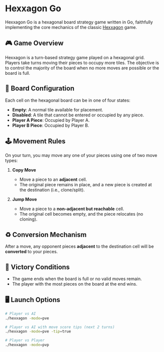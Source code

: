 # Hexxagon Go

Hexxagon Go is a hexagonal board strategy game written in Go, faithfully implementing the core mechanics of the classic [Hexxagon](https://hexxagon.com/) game.

## 🎮 Game Overview

Hexxagon is a turn-based strategy game played on a hexagonal grid. Players take turns moving their pieces to occupy more tiles. The objective is to control the majority of the board when no more moves are possible or the board is full.

## 🧩 Board Configuration

Each cell on the hexagonal board can be in one of four states:

* **Empty**: A normal tile available for placement.
* **Disabled**: A tile that cannot be entered or occupied by any piece.
* **Player A Piece**: Occupied by Player A.
* **Player B Piece**: Occupied by Player B.

## 🕹️ Movement Rules

On your turn, you may move any one of your pieces using one of two move types:

1. **Copy Move**

   * Move a piece to an **adjacent** cell.
   * The original piece remains in place, and a new piece is created at the destination (i.e., clone/split).

2. **Jump Move**

   * Move a piece to a **non-adjacent but reachable** cell.
   * The original cell becomes empty, and the piece relocates (no cloning).

## ♻️ Conversion Mechanism

After a move, any opponent pieces **adjacent** to the destination cell will be **converted** to your pieces.

## 🏁 Victory Conditions

* The game ends when the board is full or no valid moves remain.
* The player with the most pieces on the board at the end wins.

## 🖥️ Launch Options

```bash
# Player vs AI
./hexxagon -mode=pve

# Player vs AI with move score tips (next 2 turns)
./hexxagon -mode=pve -tip=true

# Player vs Player
./hexxagon -mode=pvp
```
